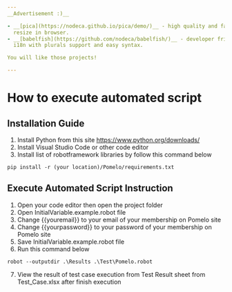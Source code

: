 ```yaml
---
__Advertisement :)__

- __[pica](https://nodeca.github.io/pica/demo/)__ - high quality and fast image
  resize in browser.
- __[babelfish](https://github.com/nodeca/babelfish/)__ - developer friendly
  i18n with plurals support and easy syntax.

You will like those projects!

---
```


# How to execute automated script

## Installation Guide

1. Install Python from this site https://www.python.org/downloads/
2. Install Visual Studio Code or other code editor
3. Install list of robotframework libraries by follow this command below
```
pip install -r (your location)/Pomelo/requirements.txt
```

## Execute Automated Script Instruction

1. Open your code editor then open the project folder
2. Open InitialVariable.example.robot file
3. Change {{youremail}} to your email of your membership on Pomelo site
4. Change {{yourpassword}} to your password of your membership on Pomelo site
5. Save InitialVariable.example.robot file
6. Run this command below
```
robot --outputdir .\Results .\Test\Pomelo.robot
```
7. View the result of test case execution from Test Result sheet from Test_Case.xlsx after finish execution
